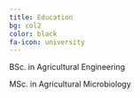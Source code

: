 ```yaml
---
title: Education
bg: col2
color: black
fa-icon: university
---
```



<p> BSc. in Agricultural Engineering </p>
<p> MSc. in Agricultural Microbiology </p>